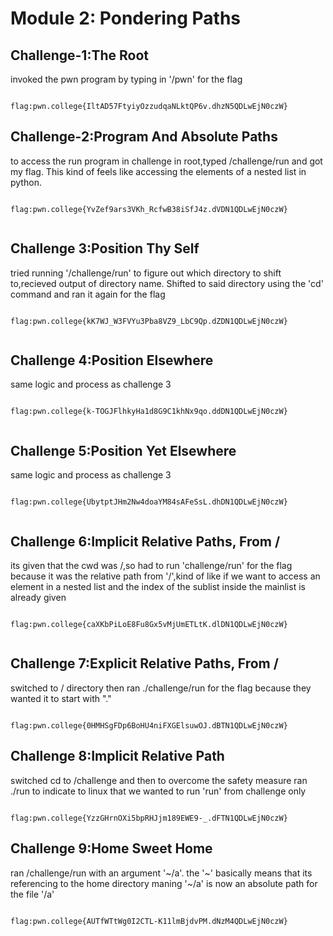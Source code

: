 # Module 2: Pondering Paths

## Challenge-1:The Root
invoked the pwn program by typing in '/pwn' for the flag
```

flag:pwn.college{IltAD57FtyiyOzzudqaNLktQP6v.dhzN5QDLwEjN0czW}

```
##

## Challenge-2:Program And Absolute Paths
to access the run program in challenge in root,typed  /challenge/run and got my flag. This kind of feels like accessing the elements of a nested list in python.
```

flag:pwn.college{YvZef9ars3VKh_RcfwB38iSfJ4z.dVDN1QDLwEjN0czW}


```
##

## Challenge 3:Position Thy Self
tried running '/challenge/run' to figure out which directory to shift to,recieved output of directory name. Shifted to said directory using the 'cd' command and ran it again for the flag
```

flag:pwn.college{kK7WJ_W3FVYu3Pba8VZ9_LbC9Qp.dZDN1QDLwEjN0czW}


```
##

## Challenge 4:Position Elsewhere
same logic and process as challenge 3
```

flag:pwn.college{k-TOGJFlhkyHa1d8G9C1khNx9qo.ddDN1QDLwEjN0czW}


```
##

## Challenge 5:Position Yet Elsewhere
same logic and process as challenge 3
```

flag:pwn.college{UbytptJHm2Nw4doaYM84sAFeSsL.dhDN1QDLwEjN0czW}


```
##

## Challenge 6:Implicit Relative Paths, From /
its given that the cwd was /,so had to run 'challenge/run' for the flag because it was the relative path from '/',kind of like if we want to access an element in a nested list and the index of the sublist inside the mainlist is already given
```

flag:pwn.college{caXKbPiLoE8Fu8Gx5vMjUmETLtK.dlDN1QDLwEjN0czW}


```
##

## Challenge 7:Explicit Relative Paths, From /
switched to / directory then ran ./challenge/run for the flag because they wanted it to start with "."
```

flag:pwn.college{0HMHSgFDp6BoHU4niFXGElsuwOJ.dBTN1QDLwEjN0czW}

```
##

## Challenge 8:Implicit Relative Path
switched cd to /challenge and then to overcome the safety measure ran ./run to indicate to linux that we wanted to run 'run' from challenge only
```

flag:pwn.college{YzzGHrnOXi5bpRHJjm189EWE9-_.dFTN1QDLwEjN0czW}

```
##

## Challenge 9:Home Sweet Home
ran /challenge/run with an argument '~/a'. the '~' basically means that its referencing to the home directory maning '~/a' is now an absolute path for the file '/a'
```

flag:pwn.college{AUTfWTtWg0I2CTL-K11lmBjdvPM.dNzM4QDLwEjN0czW}

```
##
